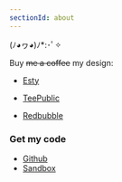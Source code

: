 ```yaml
---
sectionId: about
---
```


(ﾉ◕ヮ◕)ﾉ*:･ﾟ✧

Buy <s>me a coffee</s> my design:

- [Esty](https://smolthingstudio.etsy.com)

- [TeePublic](https://www.teepublic.com/user/smolthing)

- [Redbubble](https://www.redbubble.com/people/mysmolthing/explore?asc=u)


### Get my code

- [Github](https://github.com/smolthing)
- [Sandbox](https://codesandbox.io/u/smolthing)